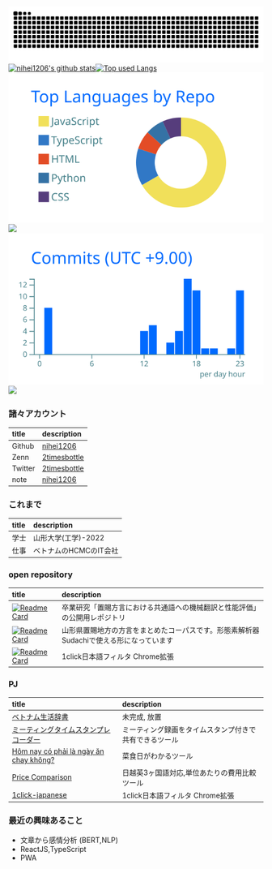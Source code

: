 ![](https://raw.githubusercontent.com/nihei1206/nihei1206/output/github-contribution-grid-snake.svg)
[![nihei1206's github stats](https://github-readme-stats-fork-two-smoky.vercel.app/api?username=nihei1206&hide=contribs&count_private=true&show_icons=true)](https://github.com/nihei1206/)[![Top used Langs](https://github-readme-stats-fork-two-smoky.vercel.app/api/top-langs/?username=nihei1206&count_private=true&layout=compact)](https://github.com/nihei1206/)
[![](https://raw.githubusercontent.com/nihei1206/nihei1206/main/profile-summary-card-output/transparent/1-repos-per-language.svg)](https://github.com/vn7n24fzkq/github-profile-summary-cards) [![](https://raw.githubusercontent.com/nihei1206/nihei1206/main/profile-summary-card-output/transparent/3-stats.svg)](https://github.com/vn7n24fzkq/github-profile-summary-cards) [![](https://raw.githubusercontent.com/nihei1206/nihei1206/main/profile-summary-card-output/transparent/4-productive-time.svg)](https://github.com/vn7n24fzkq/github-profile-summary-cards)
![](http://github-profile-summary-cards.vercel.app/api/cards/profile-details?username=nihei1206&theme=transparent)

### 諸々アカウント
|title|description | 
|:----|:----|
|Github | [nihei1206](https://github.com/nihei1206)|
|Zenn | [2timesbottle](https://zenn.dev/2timesbottle)|
|Twitter| [2timesbottle](https://twitter.com/2timesbottle)|
|note | [nihei1206](https://note.com/nihei1206)|

### これまで
|title|description | 
|:----|:----|
|学士|山形大学(工学)-2022|
|仕事|ベトナムのHCMCのIT会社|

### open repository
|title|description | 
|:----|:----|
|[![Readme Card](https://github-readme-stats-fork-two-smoky.vercel.app/api/pin/?username=nihei1206&repo=oitama_trans)](https://github.com/nihei1206/oitama_trans)| 卒業研究「置賜方言における共通語への機械翻訳と性能評価」の公開用レポジトリ　 |
|[![Readme Card](https://github-readme-stats-fork-two-smoky.vercel.app/api/pin/?username=nihei1206&repo=OitamaDict)](https://github.com/nihei1206/OitamaDict)|山形県置賜地方の方言をまとめたコーパスです。形態素解析器Sudachiで使える形になっています|
|[![Readme Card](https://github-readme-stats-fork-two-smoky.vercel.app/api/pin/?username=nihei1206&repo=1click-japanese)](https://github.com/nihei1206/1click-japanese)|1click日本語フィルタ Chrome拡張|

### PJ
|title|description | 
|:----|:----|
|[ベトナム生活辞書](https://vnjpdictionary.web.app/)|未完成, 放置 |
|[ミーティングタイムスタンプレコーダー](https://timestamp-recorder-pwa-orcin.vercel.app/)|ミーティング録画をタイムスタンプ付きで共有できるツール|
|[Hôm nay có phải là ngày ăn chay không?](https://anchay-39a91.web.app/)|菜食日がわかるツール|
|[Price Comparison](https://comparing-cost-app.firebaseapp.com/)|日越英3ヶ国語対応,単位あたりの費用比較ツール|
|[1click-japanese](https://chromewebstore.google.com/detail/cnbmoidocnhdkkhmieejcpbkmhafdfng)|1click日本語フィルタ Chrome拡張|

### 最近の興味あること
- 文章から感情分析 (BERT,NLP) 
- ReactJS,TypeScript
- PWA

